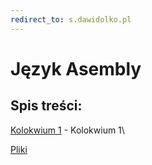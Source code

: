 ```yaml
---
redirect_to: s.dawidolko.pl
---
```



# Język Asembly

## Spis treści:
[Kolokwium 1](exam1/README.md) - Kolokwium 1\

[Pliki](https://github.com/dawidolko/Programming-Cpp/tree/main/KOLOKWIUM)


